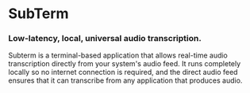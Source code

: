 # SubTerm
### Low-latency, local, universal audio transcription.


Subterm is a terminal-based application that allows real-time audio transcription directly from your system's audio feed. It runs completely locally so no internet connection is required, and the direct audio feed ensures that it can transcribe from any application that produces audio.